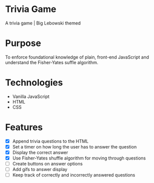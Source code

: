 # Trivia Game
A trivia game | Big Lebowski themed

# Purpose
To enforce foundational knowledge of plain, front-end JavaScript and understand the Fisher-Yates suffle algorithm.

# Technologies
* Vanilla JavaScript
* HTML
* CSS

# Features
- [x] Append trivia questions to the HTML
- [x] Set a timer on how long the user has to answer the question
- [x] Display the correct answer
- [x] Use Fisher-Yates shuffle algorithm for moving through questions
- [ ] Create buttons on answer options
- [ ] Add gifs to answer display
- [ ] Keep track of correctly and incorrectly answered questions
